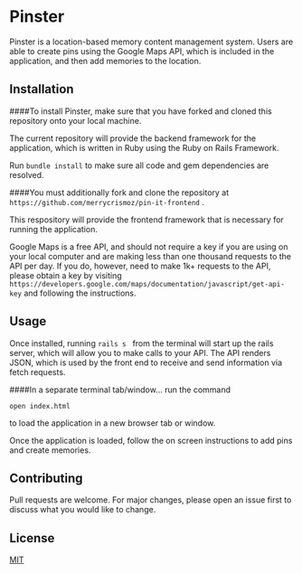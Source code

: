 # Pinster

Pinster is a location-based memory content management system. Users are able to create pins using the Google Maps API, which is included in the application, and then add memories to the location.

## Installation

####To install Pinster, make sure that you have forked and cloned this repository onto your local machine.

The current repository will provide the backend framework for the application, which is written in Ruby using the Ruby on Rails Framework.

Run `bundle install` to make sure all code and gem dependencies are resolved.

####You must additionally fork and clone the repository at `https://github.com/merrycrismoz/pin-it-frontend` .

This respository will provide the frontend framework that is necessary for running the application.

Google Maps is a free API, and should not require a key if you are using on your local computer and are making less than one thousand requests to the API per day. If you do, however, need to make 1k+ requests to the API, please obtain a key by visiting `https://developers.google.com/maps/documentation/javascript/get-api-key` and following the instructions.


## Usage

Once installed, running `rails s ` from the terminal will start up the rails server, which will allow you to make calls to your API. The API renders JSON, which is used by the front end to receive and send information via fetch requests.

####In a separate terminal tab/window...
run the command

`open index.html`

to load the application in a new browser tab or window.

Once the application is loaded, follow the on screen instructions to add pins and create memories.


## Contributing
Pull requests are welcome. For major changes, please open an issue first to discuss what you would like to change.


## License
[MIT](https://choosealicense.com/licenses/mit/)
